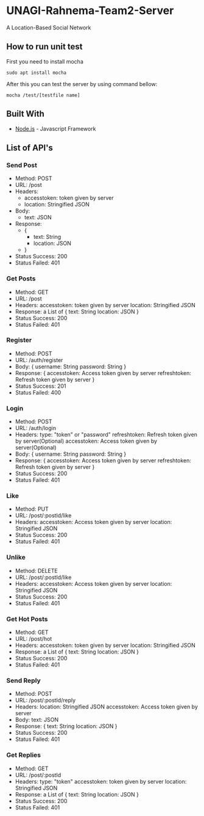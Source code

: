 # UNAGI-Rahnema-Team2-Server

A Location-Based Social Network

## How to run unit test

First you need to install mocha
```
sudo apt install mocha
```
After this you can test the server by using command bellow:
```
mocha /test/[testfile name]
```

## Built With

* [Node.js](https://nodejs.org/) - Javascript Framework

## List of API's

### Send Post

* Method: POST
* URL: /post
* Headers: 
    * accesstoken: token given by server 
    * location: Stringified JSON
* Body:
    * text: JSON
* Response:
    * {
        * text: String
        * location: JSON
    * }
* Status Success: 200
* Status Failed: 401

### Get Posts

* Method: GET
* URL: /post
* Headers: 
    accesstoken: token given by server
    location: Stringified JSON
* Response:
    a List of
    {
        text: String
        location: JSON
    }
* Status Success: 200
* Status Failed: 401

### Register

* Method: POST
* URL: /auth/register
* Body:
    {
        username: String
        password: String
    }
* Response:
    {
        accesstoken: Access token given by server
        refreshtoken: Refresh token given by server
    }
* Status Success: 201
* Status Failed: 400

### Login

* Method: POST
* URL: /auth/login
* Headers: 
    type: "token" or "password" 
    refreshtoken: Refresh token given by server(Optional) 
    accesstoken: Access token given by server(Optional) 
* Body:
    {
        username: String
        password: String
    }
* Response:
    {
        accesstoken: Access token given by server
        refreshtoken: Refresh token given by server
    }
* Status Success: 200
* Status Failed: 401

### Like

* Method: PUT
* URL: /post/:postId/like
* Headers:
    accesstoken: Access token given by server
    location: Stringified JSON
* Status Success: 200
* Status Failed: 401

### Unlike

* Method: DELETE
* URL: /post/:postId/like
* Headers:
    accesstoken: Access token given by server
    location: Stringified JSON
* Status Success: 200
* Status Failed: 401

### Get Hot Posts

* Method: GET
* URL: /post/hot
* Headers: 
    accesstoken: token given by server
    location: Stringified JSON
* Response:
    a List of
    {
        text: String
        location: JSON
    }
* Status Success: 200
* Status Failed: 401

### Send Reply

* Method: POST
* URL: /post/:postId/reply
* Headers:
    location: Stringified JSON
    accesstoken: Access token given by server
* Body:
    text: JSON
* Response:
    {
        text: String
        location: JSON
    }
* Status Success: 200
* Status Failed: 401

### Get Replies

* Method: GET
* URL: /post/:postId
* Headers: 
    type: "token"
    accesstoken: token given by server
    location: Stringified JSON
* Response:
    a List of
    {
        text: String
        location: JSON
    }
* Status Success: 200
* Status Failed: 401